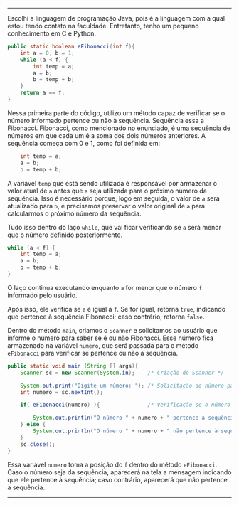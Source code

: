 
---
Escolhi a linguagem de programação Java, pois é a linguagem com a qual estou tendo contato na faculdade. Entretanto, tenho um pequeno conhecimento em C e Python.

```java
public static boolean eFibonacci(int f){
    int a = 0, b = 1;
    while (a < f) {
        int temp = a;
        a = b;
        b = temp + b;
    }
    return a == f;
}
```

Nessa primeira parte do código, utilizo um método capaz de verificar se o número informado pertence ou não à sequência. Sequência essa a Fibonacci. Fibonacci, como mencionado no enunciado, é uma sequência de números em que cada um é a soma dos dois números anteriores. A sequência começa com 0 e 1, como foi definida em:

```java
    int temp = a;
    a = b;
    b = temp + b;
```

A variável `temp` que está sendo utilizada é responsável por armazenar o valor atual de `a` antes que `a` seja utilizada para o próximo número da sequência. Isso é necessário porque, logo em seguida, o valor de `a` será atualizado para `b`, e precisamos preservar o valor original de `a` para calcularmos o próximo número da sequência.

Tudo isso dentro do laço `while`, que vai ficar verificando se `a` será menor que o número definido posteriormente.

```java
while (a < f) {
    int temp = a;
    a = b;
    b = temp + b;
}
```

O laço continua executando enquanto `a` for menor que o número `f` informado pelo usuário.

Após isso, ele verifica se `a` é igual a `f`. Se for igual, retorna `true`, indicando que pertence à sequência Fibonacci; caso contrário, retorna `false`.

Dentro do método `main`, criamos o `Scanner` e solicitamos ao usuário que informe o número para saber se é ou não Fibonacci. Esse número fica armazenado na variável `numero`, que será passada para o método `eFibonacci` para verificar se pertence ou não à sequência.

```java
public static void main (String [] args){
    Scanner sc = new Scanner(System.in);    /* Criação do Scanner */

    System.out.print("Digite um número: "); /* Solicitação do número para o usuário */
    int numero = sc.nextInt();

    if( eFibonacci(numero) ){               /* Verificação se o número é ou não Fibonacci */

        System.out.println("O número " + numero + " pertence à sequência de Fibonacci.");
    } else { 
        System.out.println("O número " + numero + " não pertence à sequência de Fibonacci.");
    }
    sc.close();
}
```

Essa variável `numero` toma a posição do `f` dentro do método `eFibonacci`. Caso o número seja da sequência, aparecerá na tela a mensagem indicando que ele pertence à sequência; caso contrário, aparecerá que não pertence à sequência.

---